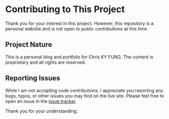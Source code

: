 # Contributing to This Project

Thank you for your interest in this project. However, this repository is a personal website and is not open to public contributions at this time.

## Project Nature

This is a personal blog and portfolio for Chris KY FUNG. The content is proprietary and all rights are reserved.

## Reporting Issues

While I am not accepting code contributions, I appreciate you reporting any bugs, typos, or other issues you may find on the live site. Please feel free to open an issue in the [issue tracker](https://github.com/chriskyfung/chriskyfung.github.io/issues).

Thank you for your understanding.

